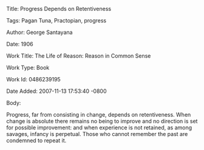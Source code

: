 Title:  Progress Depends on Retentiveness

Tags:   Pagan Tuna, Practopian, progress

Author: George Santayana

Date:   1906

Work Title: The Life of Reason: Reason in Common Sense

Work Type: Book

Work Id: 0486239195

Date Added: 2007-11-13 17:53:40 -0800

Body: 

Progress, far from consisting in change, depends on retentiveness. When change is absolute there remains no being to improve and no direction is set for possible improvement: and when experience is not retained, as among savages, infancy is perpetual. Those who cannot remember the past are condemned to repeat it.

